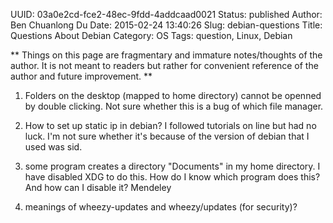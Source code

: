 UUID: 03a0e2cd-fce2-48ec-9fdd-4addcaad0021
Status: published
Author: Ben Chuanlong Du
Date: 2015-02-24 13:40:26
Slug: debian-questions
Title: Questions About Debian
Category: OS
Tags: question, Linux, Debian

**
Things on this page are fragmentary and immature notes/thoughts of the author. 
It is not meant to readers but rather for convenient reference of the author and future improvement.
**
 
1. Folders on the desktop (mapped to home directory) cannot be openned by double clicking. 
Not sure whether this is a bug of which file manager.

2. How to set up static ip in debian? 
I followed tutorials on line but had no luck. 
I'm not sure whether it's because of the version of debian that 
I used was sid. 

3. some program creates a directory "Documents" in my home directory. 
I have disabled XDG to do this. 
How do I know which program does this? And how can I disable it?
Mendeley

5. meanings of wheezy-updates and wheezy/updates (for security)?
